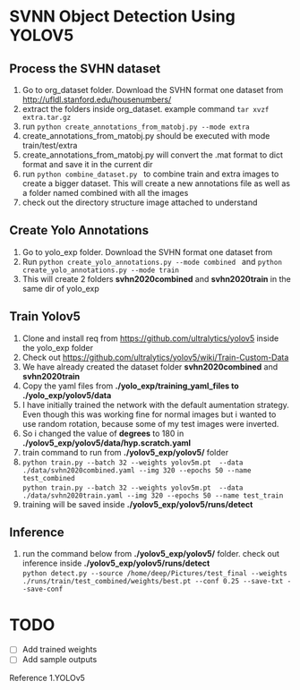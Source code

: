 # SVNN Object Detection Using YOLOV5

## Process the SVHN dataset

1. Go to org_dataset folder. Download the SVHN format one dataset from http://ufldl.stanford.edu/housenumbers/
2. extract the folders inside org_dataset. example command `tar xvzf extra.tar.gz`
3. run  `python create_annotations_from_matobj.py --mode extra`
4. create_annotations_from_matobj.py should be executed with mode train/test/extra
5. create_annotations_from_matobj.py will convert the .mat format to dict format and save it in the current dir
6. run `python combine_dataset.py ` to combine train and extra images to create a bigger dataset. This will create a new annotations file as well as a folder named combined with all the images
7. check out the directory structure image attached to understand
    
## Create Yolo Annotations
1. Go to yolo_exp folder. Download the SVHN format one dataset from 
2. Run `python create_yolo_annotations.py --mode combined ` and `python create_yolo_annotations.py --mode train `
3. This will create 2 folders **svhn2020combined** and **svhn2020train** in the same dir of yolo_exp 

## Train Yolov5

1. Clone and install req from https://github.com/ultralytics/yolov5 inside the yolo_exp folder
2. Check out https://github.com/ultralytics/yolov5/wiki/Train-Custom-Data 
3. We have already created the dataset folder **svhn2020combined** and **svhn2020train**
4. Copy the yaml files from **./yolo_exp/training_yaml_files to  ./yolo_exp/yolov5/data**
5. I have initially trained the network with the default aumentation strategy. Even though this was working fine for normal images but i wanted to use random rotation, because some of my test images were inverted. 
6. So i changed the value of **degrees** to 180 in **./yolov5_exp/yolov5/data/hyp.scratch.yaml**
7. train command to run from **./yolov5_exp/yolov5/** folder 
8. `python train.py --batch 32 --weights yolov5m.pt  --data ./data/svhn2020combined.yaml --img 320 --epochs 50 --name test_combined` <br>
`python train.py --batch 32 --weights yolov5m.pt  --data ./data/svhn2020train.yaml --img 320 --epochs 50 --name test_train`
9. training will be saved inside **./yolov5_exp/yolov5/runs/detect**

## Inference

1. run the command below from  **./yolov5_exp/yolov5/** folder. check out inference inside **./yolov5_exp/yolov5/runs/detect**<br>
`python detect.py --source /home/deep/Pictures/test_final --weights ./runs/train/test_combined/weights/best.pt --conf 0.25 --save-txt --save-conf`

# TODO
 - [ ] Add trained weights 
 - [ ] Add sample outputs

Reference
    1.YOLOv5